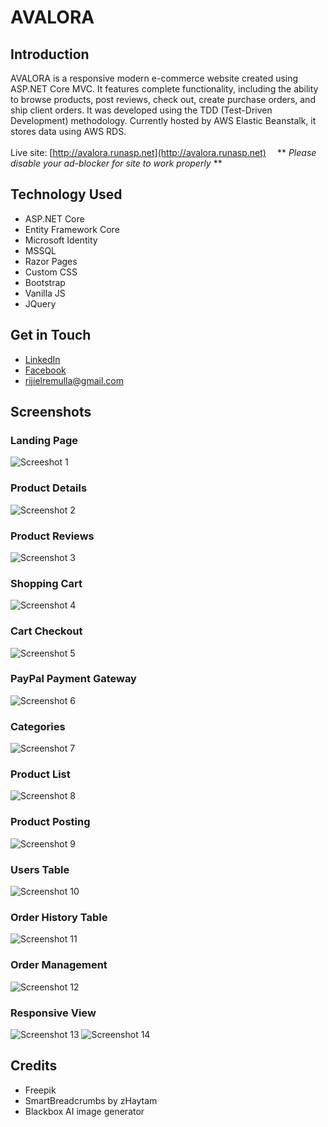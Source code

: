 # AVALORA

## Introduction
AVALORA is a responsive modern e-commerce website created using ASP.NET Core MVC. It features complete functionality, including the ability to browse products, post reviews, check out, create purchase orders, and ship client orders. 
It was developed using the TDD (Test-Driven Development) methodology. Currently hosted by AWS Elastic Beanstalk, it stores data using AWS RDS.
</br></br>Live site: [http://avalora.runasp.net](http://avalora.runasp.net)  &ensp;&ensp;** *Please disable your ad-blocker for site to work properly* **

## Technology Used
- ASP.NET Core
- Entity Framework Core
- Microsoft Identity
- MSSQL
- Razor Pages
- Custom CSS
- Bootstrap
- Vanilla JS
- JQuery

## Get in Touch
- [LinkedIn](https://www.linkedin.com/in/rijiel-remulla/)
- [Facebook](https://www.facebook.com/rijielremulla)
- [rijielremulla@gmail.com](rijielremulla@gmail.com)

## Screenshots
### Landing Page
![Screeshot 1](https://github.com/Rijiel/AVALORA/blob/master/screenshots/screenshot1.png)
### Product Details
![Screenshot 2](https://github.com/Rijiel/AVALORA/blob/master/screenshots/screenshot2.png)
### Product Reviews
![Screenshot 3](https://github.com/Rijiel/AVALORA/blob/master/screenshots/screenshot3.png)
### Shopping Cart
![Screenshot 4](https://github.com/Rijiel/AVALORA/blob/master/screenshots/screenshot4.png)
### Cart Checkout
![Screenshot 5](https://github.com/Rijiel/AVALORA/blob/master/screenshots/screenshot5.png)
### PayPal Payment Gateway
![Screenshot 6](https://github.com/Rijiel/AVALORA/blob/master/screenshots/screenshot6.png)
### Categories
![Screenshot 7](https://github.com/Rijiel/AVALORA/blob/master/screenshots/screenshot7.png)
### Product List
![Screenshot 8](https://github.com/Rijiel/AVALORA/blob/master/screenshots/screenshot8.png)
### Product Posting
![Screenshot 9](https://github.com/Rijiel/AVALORA/blob/master/screenshots/screenshot9.png)
### Users Table
![Screenshot 10](https://github.com/Rijiel/AVALORA/blob/master/screenshots/screenshot10.png)
### Order History Table
![Screenshot 11](https://github.com/Rijiel/AVALORA/blob/master/screenshots/screenshot11.png)
### Order Management
![Screenshot 12](https://github.com/Rijiel/AVALORA/blob/master/screenshots/screenshot12.png)
### Responsive View
![Screenshot 13](https://github.com/Rijiel/AVALORA/blob/master/screenshots/screenshot13.png)
![Screenshot 14](https://github.com/Rijiel/AVALORA/blob/master/screenshots/screenshot14.png)

## Credits
- Freepik
- SmartBreadcrumbs by zHaytam
- Blackbox AI image generator
